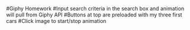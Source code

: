 #Giphy Homework
#Input search criteria in the search box and animation will pull from Giphy API
#Buttons at top are preloaded with my three first cars
#Click image to start/stop animation

